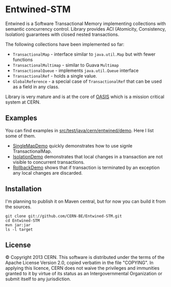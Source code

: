 Entwined-STM
============

Entwined is a Software Transactional Memory implementing collections with semantic concurrency control. Library provides ACI (Atomicity, Consistency, Isolation) guarantees with closed nested transactions.

The following collections have been implemented so far:

-  `TransactionalMap` - interface similar to `java.util.Map` but with fewer functions
-  `TransactionalMultimap` - similar to Guava `Multimap`
-  `TransactionalQueue` - implements `java.util.Queue` interface
-  `TransactionalRef` - holds a single value.
-  `GlobalReference` - a special case of `TransactionalRef` that can be used as a field in any class.

Library is very mature and is at the core of [OASIS](http://project-oasis.web.cern.ch/project-oasis/) which is a mission critical system at CERN.

Examples
-------------
You can find examples in [src/test/java/cern/entwined/demo](src/test/java/cern/entwined/demo). Here I list some of them.
- [SingleMapDemo](src/test/java/cern/entwined/demo/SingleMapDemo.java) quickly demonstrates how to use signle TransactionalMap.
- [IsolationDemo](src/test/java/cern/entwined/demo/IsolationDemo.java) demonstrates that local changes in a transaction are not visible to concurrent transactions.
- [RollbackDemo](src/test/java/cern/entwined/demo/RollbackDemo.java) shows that if transaction is terminated by an exception any local changes are discarded.


Installation
--------------

I'm planning to publish it on Maven central, but for now you can build it from the sources.

```
git clone git://github.com/CERN-BE/Entwined-STM.git
cd Entwined-STM
mvn jar:jar
ls -l target
```

License
-

© Copyright 2013 CERN. This software is distributed under the terms of the Apache License Version 2.0, copied verbatim in the file "COPYING". In applying this licence, CERN does not waive the privileges and immunities granted to it by virtue of its status as an Intergovernmental Organization or submit itself to any jurisdiction.

  [Ivan Koblik]: koblik.blogspot.com
